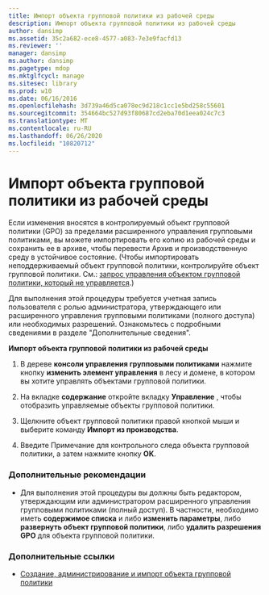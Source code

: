 ```yaml
---
title: Импорт объекта групповой политики из рабочей среды
description: Импорт объекта групповой политики из рабочей среды
author: dansimp
ms.assetid: 35c2a682-ece8-4577-a083-7e3e9facfd13
ms.reviewer: ''
manager: dansimp
ms.author: dansimp
ms.pagetype: mdop
ms.mktglfcycl: manage
ms.sitesec: library
ms.prod: w10
ms.date: 06/16/2016
ms.openlocfilehash: 3d739a46d5ca078ec9d218c1cc1e5bd258c55601
ms.sourcegitcommit: 354664bc527d93f80687cd2eba70d1eea024c7c3
ms.translationtype: MT
ms.contentlocale: ru-RU
ms.lasthandoff: 06/26/2020
ms.locfileid: "10820712"
---
```

# Импорт объекта групповой политики из рабочей среды


Если изменения вносятся в контролируемый объект групповой политики (GPO) за пределами расширенного управления групповыми политиками, вы можете импортировать его копию из рабочей среды и сохранить ее в архиве, чтобы перевести Архив и производственную среду в устойчивое состояние. (Чтобы импортировать неподдерживаемый объект групповой политики, контролируйте объект групповой политики. См.: [запрос управления объектом групповой политики, который не управляется](request-control-of-an-uncontrolled-gpo-agpm30ops.md).)

Для выполнения этой процедуры требуется учетная запись пользователя с ролью администратора, утверждающего или расширенного управления групповыми политиками (полного доступа) или необходимых разрешений. Ознакомьтесь с подробными сведениями в разделе "Дополнительные сведения".

**Импорт объекта групповой политики из рабочей среды**

1.  В дереве **консоли управления групповыми политиками** нажмите кнопку **изменить элемент управления** в лесу и домене, в котором вы хотите управлять объектами групповой политики.

2.  На вкладке **содержание** откройте вкладку **Управление** , чтобы отобразить управляемые объекты групповой политики.

3.  Щелкните объект групповой политики правой кнопкой мыши и выберите команду **Импорт из производства**.

4.  Введите Примечание для контрольного следа объекта групповой политики, а затем нажмите кнопку **ОК**.

### Дополнительные рекомендации

-   Для выполнения этой процедуры вы должны быть редактором, утверждающим или администратором расширенного управления групповыми политиками (полный доступ). В частности, необходимо иметь **содержимое списка** и либо **изменить параметры**, либо **развернуть объект групповой политики**, либо **удалить разрешения GPO** для объекта групповой политики.

### Дополнительные ссылки

-   [Создание, администрирование и импорт объекта групповой политики](creating-controlling-or-importing-a-gpo-agpm30ops.md)

 

 





